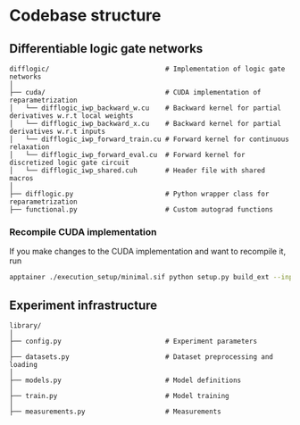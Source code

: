 # Codebase structure

## Differentiable logic gate networks
```
difflogic/                             # Implementation of logic gate networks
│
├── cuda/                              # CUDA implementation of reparametrization
│   └── difflogic_iwp_backward_w.cu    # Backward kernel for partial derivatives w.r.t local weights
│   └── difflogic_iwp_backward_x.cu    # Backward kernel for partial derivatives w.r.t inputs
│   └── difflogic_iwp_forward_train.cu # Forward kernel for continuous relaxation
│   └── difflogic_iwp_forward_eval.cu  # Forward kernel for discretized logic gate circuit 
│   └── difflogic_iwp_shared.cuh       # Header file with shared macros 
│
├── difflogic.py                       # Python wrapper class for reparametrization 
├── functional.py                      # Custom autograd functions 
```
### Recompile CUDA implementation
If you make changes to the CUDA implementation and want to recompile it, run
   ```bash
   apptainer ./execution_setup/minimal.sif python setup.py build_ext --inplace --force
   ```

## Experiment infrastructure
```
library/                               
│
├── config.py                          # Experiment parameters
│
├── datasets.py                        # Dataset preprocessing and loading
│
├── models.py                          # Model definitions
│
├── train.py                           # Model training 
│
├── measurements.py                    # Measurements 
```
